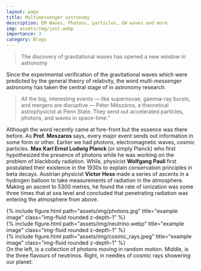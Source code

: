 ```yaml
---
layout: page
title: Multimessenger astronomy
description: EM Waves, Photons, particles, GW waves and more
img: assets/img/jwst.webp
importance: 3
category: Blogs
---
```


<p>
<blockquote> The discovery of gravitational waves has opened a new window in astronomy </blockquote>
Since the experimental verification of the gravitational waves which were predicted by the general theory of relativity, the word <em> multi-messenger </em> astronomy has taken the central stage of in astronomy research.

<blockquote>All the big, interesting events — like supernovae, gamma-ray bursts, and mergers are disruptive — Péter Mészáros, a theoretical astrophysicist at Penn State. They send out accelerated particles, photons, and waves in space-time.” </blockquote>

<p>
    Although the word recently came at fore-front but the essence was there before. As <b> Prof. Meszaros </b> says, every major event sends out information in some form or other. Earlier we had photons, electromagnetic waves, cosmic particles. <b>Max Karl Ernst Ludwig Planck </b> (or simply Planck) who first hypothesized the presence of photons while he was working on the problem of blackbody radiation. While, physicist <b> Wolfgang Pauli </b> first postulated their existence in the 1930s to explain conservation principles in beta decays. Austrian physicist <b> Victor Hess </b> made a series of ascents in a hydrogen balloon to take measurements of radiation in the atmosphere. Making an ascent to 5300 metres, he found the rate of ionization was some three times that at sea level and concluded that penetrating radiation was entering the atmosphere from above.
</p>

<div class="row">
    <div class="col-sm mt-3 mt-md-0">
        {% include figure.html path="assets/img/photons.jpg" title="example image" class="img-fluid rounded z-depth-1" %}
    </div>
    <div class="col-sm mt-3 mt-md-0">
        {% include figure.html path="assets/img/neutrino.webp" title="example image" class="img-fluid rounded z-depth-1" %}
    </div>
    <div class="col-sm mt-3 mt-md-0">
        {% include figure.html path="assets/img/cosmic_rays.jpeg" title="example image" class="img-fluid rounded z-depth-1" %}
    </div>
</div>
<div class="caption">
    On the left, is a collection of photons moving in random motion. Middle, is the three flavours of neutrinos. Right, in needles of cosmic rays showering our planet.
</div>